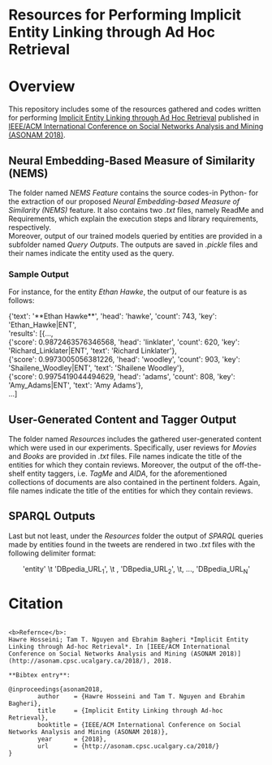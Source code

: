 # Resources for Performing Implicit Entity Linking through Ad Hoc Retrieval

# Overview
This repository includes some of the resources gathered and codes written for performing [Implicit Entity Linking through Ad Hoc Retrieval](http://ls3.rnet.ryerson.ca/?page_id=16&key=asonam2018&src=citations.bib) published in [IEEE/ACM International Conference on Social Networks Analysis and Mining (ASONAM 2018)](http://asonam.cpsc.ucalgary.ca/2018/).

## Neural Embedding-Based Measure of Similarity (NEMS)
The folder named *NEMS Feature* contains the source codes-in Python- for the extraction of our proposed *Neural Embedding-based Measure of Similarity (NEMS)* feature. It also contains two *.txt* files, namely ReadMe and Requirements, which explain the execution steps and library requirements, respectively.<br>
Moreover, output of our trained models queried by entities are provided in a subfolder named *Query Outputs*. The outputs are saved in *.pickle* files and their names indicate the entity used as the query.

### Sample Output
For instance, for the entity *Ethan Hawke*, the output of our feature is as follows: 
<p allign="center">
{'text': '**Ethan Hawke**', 'head': 'hawke', 'count': 743, 'key': 'Ethan_Hawke|ENT', <br>
'results': [{...,<br>
{'score': 0.9872463576346568, 'head': 'linklater', 'count': 620, 'key': 'Richard_Linklater|ENT', 'text': 'Richard Linklater'}, <br> 
{'score': 0.9973005056381226, 'head': 'woodley', 'count': 903, 'key': 'Shailene_Woodley|ENT', 'text': 'Shailene Woodley'}, <br>
{'score': 0.9975419044494629, 'head': 'adams', 'count': 808, 'key': 'Amy_Adams|ENT', 'text': 'Amy Adams'}, <br>
...]<br>
</p>

## User-Generated Content and Tagger Output
The folder named *Resources* includes the gathered user-generated content which were used in our experiments. Specifically, user reviews for *Movies* and *Books* are provided in *.txt* files. File names indicate the title of the entities for which they contain reviews. Moreover, the output of the off-the-shelf entity taggers, i.e. *TagMe* and *AIDA*, for the aforementioned collections of documents are also contained in the pertinent folders. Again, file names indicate the title of the entities for which they contain reviews.

## SPARQL Outputs
Last but not least, under the *Resources* folder the output of *SPARQL* queries made by entities found in the tweets are rendered in two *.txt* files with the following delimiter format: 


<p align="center">
'entity' \t 'DBpedia_URL<sub>1</sub>', \t , 'DBpedia_URL<sub>2</sub>', \t, ..., 'DBpedia_URL<sub>N</sub>'
</p>



# Citation
```

<b>Refernce</b>:
Hawre Hosseini; Tam T. Nguyen and Ebrahim Bagheri *Implicit Entity Linking through Ad-hoc Retrieval*. In [IEEE/ACM International Conference on Social Networks Analysis and Mining (ASONAM 2018)](http://asonam.cpsc.ucalgary.ca/2018/), 2018.

**Bibtex entry**:

@inproceedings{asonam2018,
		author    = {Hawre Hosseini and Tam T. Nguyen and Ebrahim Bagheri},
		title     = {Implicit Entity Linking through Ad-hoc Retrieval},
		booktitle = {IEEE/ACM International Conference on Social Networks Analysis and Mining (ASONAM 2018)},
		year      = {2018},
		url       = {http://asonam.cpsc.ucalgary.ca/2018/}
}

```
